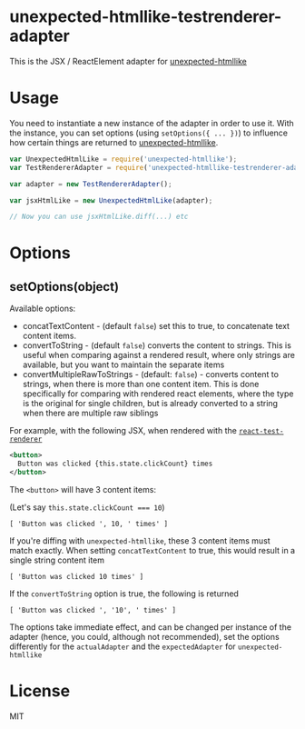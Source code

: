 # unexpected-htmllike-testrenderer-adapter

This is the JSX / ReactElement adapter for [unexpected-htmllike](https://github.com/bruderstein/unexpected-htmllike)

# Usage

You need to instantiate a new instance of the adapter in order to use it.  With the instance, you can set
options (using `setOptions({ ... })`) to influence how certain things are returned to 
[unexpected-htmllike](https://github.com/bruderstein/unexpected-htmllike). 

```js
var UnexpectedHtmlLike = require('unexpected-htmllike');
var TestRendererAdapter = require('unexpected-htmllike-testrenderer-adapter');

var adapter = new TestRendererAdapter();

var jsxHtmlLike = new UnexpectedHtmlLike(adapter);

// Now you can use jsxHtmlLike.diff(...) etc

```

# Options

## setOptions(object)

Available options: 
* concatTextContent - (default `false`) set this to true, to concatenate text content items.
* convertToString - (default `false`) converts the content to strings. This is useful when comparing against a rendered
  result, where only strings are available, but you want to maintain the separate items
* convertMultipleRawToStrings - (default: `false`) - converts content to strings, when there is more than one content item.
  This is done specifically for comparing with rendered react elements, where the type is the original for single children,
  but is already converted to a string when there are multiple raw siblings

For example, with the following JSX, when rendered with the [`react-test-renderer`](https://www.npmjs.com/package/react-test-renderer)
```xml
<button>
  Button was clicked {this.state.clickCount} times
</button>
```

The `<button>` will have 3 content items:

(Let's say `this.state.clickCount === 10`)

`[ 'Button was clicked ', 10, ' times' ]`

If you're diffing with `unexpected-htmllike`, these 3 content items must match exactly. When setting `concatTextContent` 
to true, this would result in a single string content item

`[ 'Button was clicked 10 times' ]`

If the `convertToString` option is true, the following is returned 

`[ 'Button was clicked ', '10', ' times' ]`

The options take immediate effect, and can be changed per instance of the adapter (hence, you could, although not recommended),
set the options differently for the `actualAdapter` and the `expectedAdapter` for `unexpected-htmllike`

# License

MIT
